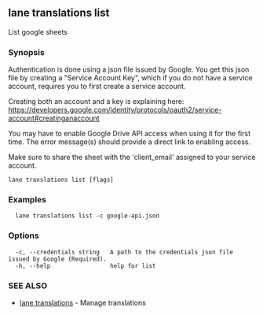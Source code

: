 ## lane translations list

List google sheets

### Synopsis

Authentication is done using a json file issued by Google. You get this json file by creating a "Service Account Key", which if you do not have a service account, requires you to first create a service account.

Creating both an account and a key is explaining here: https://developers.google.com/identity/protocols/oauth2/service-account#creatinganaccount

You may have to enable Google Drive API access when using it for the first time. The error message(s) should provide a direct link to enabling access.

Make sure to share the sheet with the 'client_email' assigned to your service account.


```
lane translations list [flags]
```

### Examples

```
  lane translations list -c google-api.json
```

### Options

```
  -c, --credentials string   A path to the credentials json file issued by Google (Required).
  -h, --help                 help for list
```

### SEE ALSO

* [lane translations](lane_translations.md)	 - Manage translations

